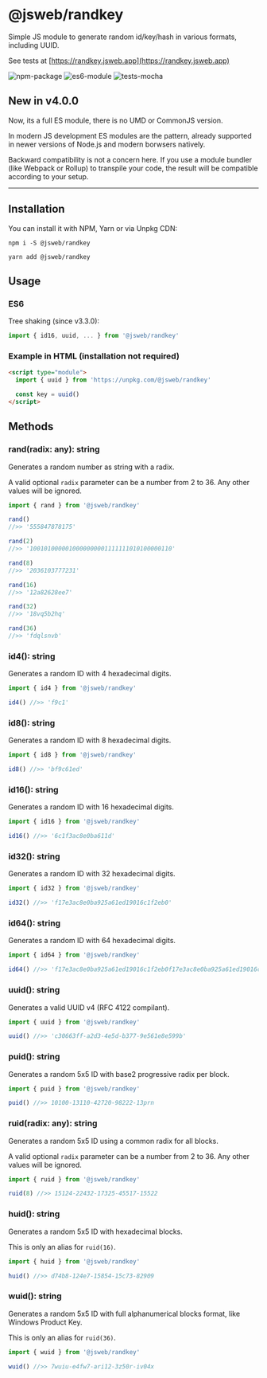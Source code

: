 # @jsweb/randkey

Simple JS module to generate random id/key/hash in various formats, including UUID.

See tests at [https://randkey.jsweb.app](https://randkey.jsweb.app)

![npm-package](https://img.shields.io/badge/npm-package-blue.svg?style=for-the-badge)
![es6-module](https://img.shields.io/badge/es6-module-blue.svg?style=for-the-badge)
![tests-mocha](https://img.shields.io/badge/tests-mocha-blue.svg?style=for-the-badge)

## New in v4.0.0

Now, its a full ES module, there is no UMD or CommonJS version.

In modern JS development ES modules are the pattern, already supported in newer versions of Node.js and modern borwsers natively.

Backward compatibility is not a concern here. If you use a module bundler (like Webpack or Rollup) to transpile your code, the result will be compatible according to your setup.

---

## Installation

You can install it with NPM, Yarn or via Unpkg CDN:

`npm i -S @jsweb/randkey`

`yarn add @jsweb/randkey`

## Usage

### ES6

Tree shaking (since v3.3.0):

```javascript
import { id16, uuid, ... } from '@jsweb/randkey'
```

### Example in HTML (installation not required)

```html
<script type="module">
  import { uuid } from 'https://unpkg.com/@jsweb/randkey'

  const key = uuid()
</script>
```

## Methods

### rand(radix: any): string

Generates a random number as string with a radix.

A valid optional `radix` parameter can be a number from 2 to 36. Any other values will be ignored.

```javascript
import { rand } from '@jsweb/randkey'

rand()
//>> '555847878175'

rand(2)
//>> '1001010000010000000001111111010100000110'

rand(8)
//>> '2036103777231'

rand(16)
//>> '12a82628ee7'

rand(32)
//>> '18vq5b2hq'

rand(36)
//>> 'fdqlsnvb'
```

### id4(): string

Generates a random ID with 4 hexadecimal digits.

```javascript
import { id4 } from '@jsweb/randkey'

id4() //>> 'f9c1'
```

### id8(): string

Generates a random ID with 8 hexadecimal digits.

```javascript
import { id8 } from '@jsweb/randkey'

id8() //>> 'bf9c61ed'
```

### id16(): string

Generates a random ID with 16 hexadecimal digits.

```javascript
import { id16 } from '@jsweb/randkey'

id16() //>> '6c1f3ac8e0ba611d'
```

### id32(): string

Generates a random ID with 32 hexadecimal digits.

```javascript
import { id32 } from '@jsweb/randkey'

id32() //>> 'f17e3ac8e0ba925a61ed19016c1f2eb0'
```

### id64(): string

Generates a random ID with 64 hexadecimal digits.

```javascript
import { id64 } from '@jsweb/randkey'

id64() //>> 'f17e3ac8e0ba925a61ed19016c1f2eb0f17e3ac8e0ba925a61ed19016c1f2eb0'
```

### uuid(): string

Generates a valid UUID v4 (RFC 4122 compilant).

```javascript
import { uuid } from '@jsweb/randkey'

uuid() //>> 'c30663ff-a2d3-4e5d-b377-9e561e8e599b'
```

### puid(): string

Generates a random 5x5 ID with base2 progressive radix per block.

```javascript
import { puid } from '@jsweb/randkey'

puid() //>> 10100-13110-42720-98222-13prn
```

### ruid(radix: any): string

Generates a random 5x5 ID using a common radix for all blocks.

A valid optional `radix` parameter can be a number from 2 to 36. Any other values will be ignored.

```javascript
import { ruid } from '@jsweb/randkey'

ruid(8) //>> 15124-22432-17325-45517-15522
```

### huid(): string

Generates a random 5x5 ID with hexadecimal blocks.

This is only an alias for `ruid(16)`.

```javascript
import { huid } from '@jsweb/randkey'

huid() //>> d74b8-124e7-15854-15c73-82909
```

### wuid(): string

Generates a random 5x5 ID with full alphanumerical blocks format, like Windows Product Key.

This is only an alias for `ruid(36)`.

```javascript
import { wuid } from '@jsweb/randkey'

wuid() //>> 7wuiu-e4fw7-ari12-3z50r-iv04x
```
